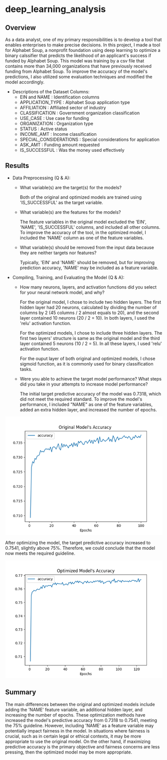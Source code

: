 # deep_learning_analysis

## Overview

As a data analyst, one of my primary responsibilities is to develop a tool that enables enterprises to make precise decisions. In this project, I made a tool for Alphabet Soup, a nonprofit foundation using deep learning to  optimize a binary calssifier that predicts the likelihood of an applicant's success if funded by Alphabet Soup. This model was training by a csv file that contains more than 34,000 organizations that have previously received funding from Alphabet Soup. To improve the accuracy of the model's predictions, I also utilized some evaluation techniques and modified the model accordingly.

* Descriptions of the Dataset Columns:
    * EIN and NAME : Identification columns
    * APPLICATION_TYPE : Alphabet Soup application type
    * AFFILIATION : Affiliated sector of industry
    * CLASSIFICATION : Government organization classification
    * USE_CASE : Use case for funding
    * ORGANIZATION : Organization type
    * STATUS : Active status
    * INCOME_AMT : Income classification
    * SPECIAL_CONSIDERATIONS : Special considerations for application
    * ASK_AMT : Funding amount requested
    * IS_SUCCESSFUL : Was the money used effectively




## Results

* Data Preprocessing (Q & A):

    * What variable(s) are the target(s) for the models?

        Both of the original and optimized models are trained using 'IS_SUCCESSFUL' as the target variable.

    * What variable(s) are the features for the models?

        The feature variables in the original model excluded the 'EIN', 'NAME', 'IS_SUCCESSFUL' columns, and included all other columns.
        To improve the accuracy of the tool, in the optimized model, I included the 'NAME' column as one of the feature variables.

    * What variable(s) should be removed from the input data because they are neither targets nor features?

        Typically, 'EIN' and 'NAME' should be removed, but for improving prediction accuracy, 'NAME' may be included as a feature variable.


* Compiling, Training, and Evaluating the Model (Q & A):

    * How many neurons, layers, and activation functions did you select for your neural network model, and why?

        For the original model, I chose to include two hidden layers. The first hidden layer had 20 neurons, calculated by dividing the number of columns by 2 (45 columns / 2 almost equals to  20), and the second layer contained 10 neurons (20 / 2 = 10). In both layers, I used the 'relu' activation function.

        For the optimized models, I chose to include three hidden layers. The first two layers' structure is same as the original model and the third layer contained 5 neurons (10 / 2 = 5). In all these layers, I used 'relu' activation function.

        For the ouput layer of both original and optimized models,  I chose sigmoid function, as it is commonly used for binary classification tasks.

    * Were you able to achieve the target model performance? What steps did you take in your attempts to increase model performance?
    
        The initial target predictive accuracy of the model was 0.7318, which did not meet the required standard. To improve the model's performance, I included "NAME" as one of the feature variables, added an extra hidden layer, and increased the number of epochs.


![Accuracy of the Original Model Across Epochs](https://github.com/cycy94777/deep_learning_analysis/blob/main/image/accuracy.png?raw=true)

After optimizing the model, the target predictive accuracy increased to 0.7541, slightly above 75%. Therefore, we could conclude that the model now meets the required guideline.

![Accuracy of the Optimized Model Across Epochs](https://github.com/cycy94777/deep_learning_analysis/blob/main/image/opt_plot.png?raw=true)


## Summary
The main differences between the original and optimized models include adding the 'NAME' feature variable, an additional hidden layer, and increasing the number of epochs. These optimization methods have increased the model's predictive accuracy from 0.7318 to 0.7541, meeting the 75% guideline.
However, including 'NAME' as a feature variable may potentially impact fairness in the model. 
In situations where fairness is crucial, such as in certain legal or ethical contexts, it may be more appropriate to use the original model. On the other hand, if maximizing predictive accuracy is the primary objective and fairness concerns are less pressing, then the optimized model may be more appropriate.